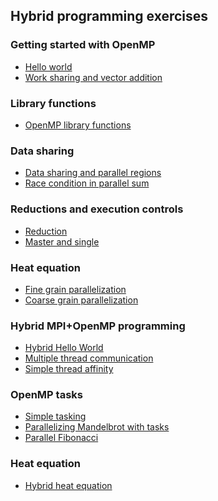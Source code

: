 ## Hybrid programming exercises

### Getting started with OpenMP

- [Hello world](omp-hello/)
- [Work sharing and vector addition](work-sharing/)

### Library functions

- [OpenMP library functions](lib-funcs/)

### Data sharing

- [Data sharing and parallel regions](data-sharing/)
- [Race condition in parallel sum](race-condition/)

### Reductions and execution controls

- [Reduction](reduction/)
- [Master and single](master-single)

### Heat equation

- [Fine grain parallelization]()
- [Coarse grain parallelization]()

### Hybrid MPI+OpenMP programming

- [Hybrid Hello World](hybrid-hello/)
- [Multiple thread communication](multiple-thread-communication/)
- [Simple thread affinity](thread-affinity)

### OpenMP tasks

- [Simple tasking](simple-tasks/)
- [Parallelizing Mandelbrot with tasks](mandelbrot/)
- [Parallel Fibonacci](fibonacci/)

### Heat equation

- [Hybrid heat equation](heat-hybrid)


